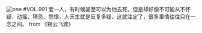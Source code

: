 ![one](http://image.wufazhuce.com/FjuOq-M03xBPRIEJ0oYy9rnN8KnQ)
#VOL.991
爱一人，有时候甚至可以为他去死，但是却好像不可能从不怀疑、动摇、猜忌、怨恨，人天生就是反复多疑，这就注定了，很多事情往往只在一念之间。 from 《朔云飞渡》